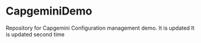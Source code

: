 # CapgeminiDemo
Repository for Capgemini Configuration management demo.
It is updated
It is updated second time
